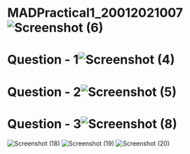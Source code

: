 # MADPractical1_20012021007![Screenshot (6)](https://user-images.githubusercontent.com/110403688/183351354-de23cc56-bd61-4eff-8ef2-ee9f619c76d4.png)
# Question - 1![Screenshot (4)](https://user-images.githubusercontent.com/110403688/183720564-ed800bd7-56d2-45f0-88d7-32ad9168d32b.png)
# Question - 2![Screenshot (5)](https://user-images.githubusercontent.com/110403688/183720589-ccbac4a9-b54d-4c2c-a7da-3fc4a52b13f6.png)
<!-- ![Screenshot (9)](https://user-images.githubusercontent.com/110403688/183360049-23402ba5-21fd-4360-9729-6b074879ad19.png)
![Screenshot (10)](https://user-images.githubusercontent.com/110403688/183360058-1110bdba-f2b8-46ba-b15b-be1fdd677376.png) -->
# Question - 3![Screenshot (8)](https://user-images.githubusercontent.com/110403688/183360019-852fae0e-370b-464b-869b-7fd5a2099f55.png)
![Screenshot (18)](https://user-images.githubusercontent.com/110403688/183853795-1b5b330f-48de-4050-a0bd-a8c1e346d8c3.png)
![Screenshot (19)](https://user-images.githubusercontent.com/110403688/183855779-652c83d7-3884-456b-a242-262abbba7937.png)
![Screenshot (20)](https://user-images.githubusercontent.com/110403688/183859358-0d98766e-cc2e-4953-ab61-c2a38f871d97.png)
